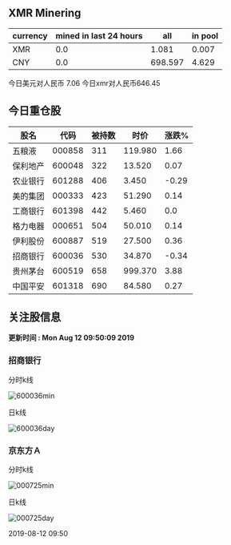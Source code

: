 ## XMR Minering

|currency|mined in last 24 hours|all|in pool|
|---|---|---|---|
|XMR|0.0|1.081|0.007|
|CNY|0.0|698.597|4.629|

今日美元对人民币 7.06	今日xmr对人民币646.45


## 今日重仓股 

|股名|代码|被持数|时价|涨跌%|
|---|---|---|---|---|
|五粮液|000858|311|119.980|1.66|
|保利地产|600048|322|13.520|0.07|
|农业银行|601288|406|3.450|-0.29|
|美的集团|000333|423|51.290|0.14|
|工商银行|601398|442|5.460|0.0|
|格力电器|000651|504|50.010|0.14|
|伊利股份|600887|519|27.500|0.36|
|招商银行|600036|530|34.870|-0.34|
|贵州茅台|600519|658|999.370|3.88|
|中国平安|601318|690|84.580|0.27|

## 关注股信息
**更新时间 : Mon Aug 12 09:50:09 2019**
### 招商银行 
分时k线

![600036min](http://image.sinajs.cn/newchart/min/n/sh600036.gif)

日k线

![600036day](http://image.sinajs.cn/newchart/daily/n/sh600036.gif)

### 京东方Ａ 
分时k线

![000725min](http://image.sinajs.cn/newchart/min/n/sz000725.gif)

日k线

![000725day](http://image.sinajs.cn/newchart/daily/n/sz000725.gif)

2019-08-12 09:50
